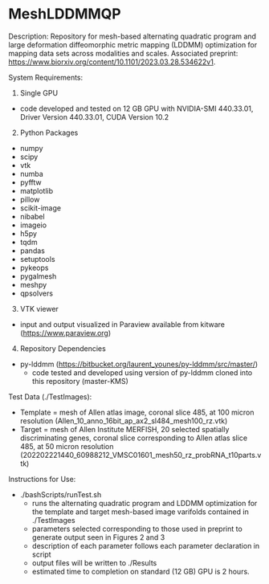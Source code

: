 # MeshLDDMMQP

Description: Repository for mesh-based alternating quadratic program and large deformation diffeomorphic metric mapping (LDDMM) optimization for mapping data sets across modalities and scales. Associated preprint: https://www.biorxiv.org/content/10.1101/2023.03.28.534622v1.

System Requirements:
1) Single GPU 
 - code developed and tested on 12 GB GPU with NVIDIA-SMI 440.33.01, Driver Version 440.33.01, CUDA Version 10.2
2) Python Packages
  - numpy
  - scipy
  - vtk
  - numba
  - pyfftw
  - matplotlib
  - pillow
  - scikit-image
  - nibabel
  - imageio
  - h5py
  - tqdm
  - pandas
  - setuptools
  - pykeops
  - pygalmesh
  - meshpy
  - qpsolvers
3) VTK viewer
  - input and output visualized in Paraview available from kitware (https://www.paraview.org) 
4) Repository Dependencies
  - py-lddmm (https://bitbucket.org/laurent_younes/py-lddmm/src/master/)
    * code tested and developed using version of py-lddmm cloned into this repository (master-KMS) 

Test Data (./TestImages):
* Template = mesh of Allen atlas image, coronal slice 485, at 100 micron resolution (Allen_10_anno_16bit_ap_ax2_sl484_mesh100_rz.vtk)
* Target = mesh of Allen Institute MERFISH, 20 selected spatially discriminating genes, coronal slice corresponding to Allen atlas slice 485, at 50 micron resolution (202202221440_60988212_VMSC01601_mesh50_rz_probRNA_t10parts.vtk)

Instructions for Use:
* ./bashScripts/runTest.sh
  - runs the alternating quadratic program and LDDMM optimization for the template and target mesh-based image varifolds contained in ./TestImages
  - parameters selected corresponding to those used in preprint to generate output seen in Figures 2 and 3
  - description of each parameter follows each parameter declaration in script
  - output files will be written to ./Results
  - estimated time to completion on standard (12 GB) GPU is 2 hours.
